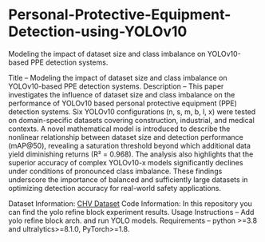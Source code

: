 # Personal-Protective-Equipment-Detection-using-YOLOv10
Modeling the impact of dataset size and class imbalance on YOLOv10-based PPE detection systems.

‎Title – Modeling the impact of dataset size and class imbalance on YOLOv10-based PPE detection systems.
‎Description – This paper investigates the influence of dataset size and class imbalance on the performance of YOLOv10
based personal protective equipment (PPE) detection systems. Six YOLOv10 configurations (n, s, m,
 b, l, x) were tested on domain-specific datasets covering construction, industrial, and medical contexts.
 A novel mathematical model is introduced to describe the nonlinear relationship between dataset size
 and detection performance (mAP@50), revealing a saturation threshold beyond which additional data
 yield diminishing returns (R² = 0.968). The analysis also highlights that the superior accuracy of complex
 YOLOv10-x models significantly declines under conditions of pronounced class imbalance. These findings
 underscore the importance of balanced and sufficiently large datasets in optimizing detection accuracy
 for real-world safety applications.
 
‎Dataset Information: [CHV Dataset](https://github.com/ZijianWang1995/ppe_detection)
‎Code Information: In this repository you can find the yolo refine block experiment results.
‎Usage Instructions – Add yolo refine block arch. and run YOLO models.
‎Requirements – python >=3.8 and ultralytics>=8.1.0, PyTorch>=1.8.
